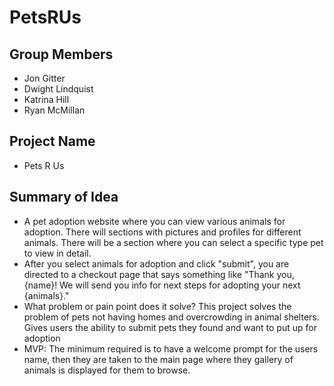 # PetsRUs

## Group Members
- Jon Gitter
- Dwight Lindquist
- Katrina Hill
- Ryan McMillan

## Project Name 
 - Pets R Us

## Summary of Idea
- A pet adoption website where you can view various animals for adoption. There will sections with pictures and profiles for different animals. There will be a section where you can select a specific type pet to view in detail.
- After you select animals for adoption and click "submit", you are directed to a checkout page that says something like "Thank you, {name}! We will send you info for next steps for adopting your next {animals}."
- What problem or pain point does it solve? This project solves the problem of pets not having homes and overcrowding in animal shelters. Gives users the ability to submit pets they found and want to put up for adoption
- MVP: The minimum required is to have a welcome prompt for the users name, then they are taken to the main page where they gallery of animals is displayed for them to browse.